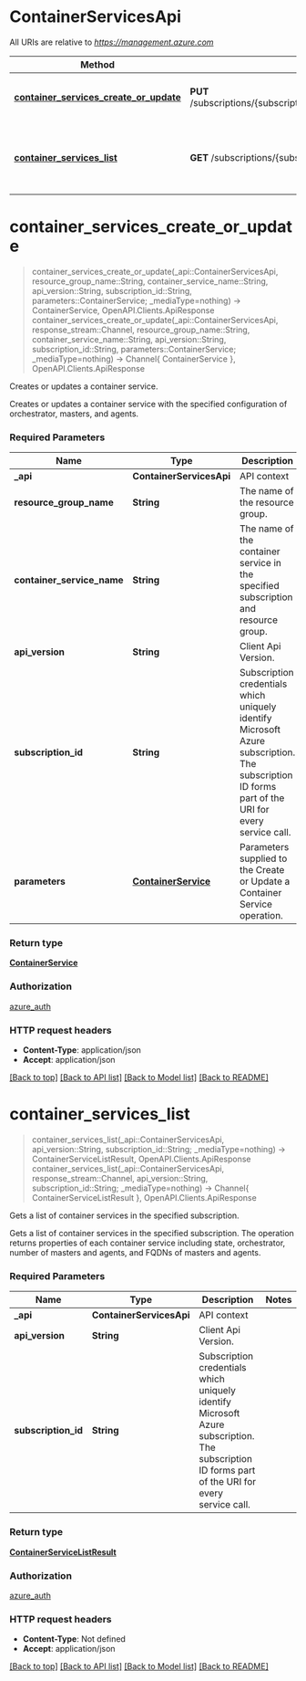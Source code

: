 # ContainerServicesApi

All URIs are relative to *https://management.azure.com*

Method | HTTP request | Description
------------- | ------------- | -------------
[**container_services_create_or_update**](ContainerServicesApi.md#container_services_create_or_update) | **PUT** /subscriptions/{subscriptionId}/resourceGroups/{resourceGroupName}/providers/Microsoft.ContainerService/containerServices/{containerServiceName} | Creates or updates a container service.
[**container_services_list**](ContainerServicesApi.md#container_services_list) | **GET** /subscriptions/{subscriptionId}/providers/Microsoft.ContainerService/containerServices | Gets a list of container services in the specified subscription.


# **container_services_create_or_update**
> container_services_create_or_update(_api::ContainerServicesApi, resource_group_name::String, container_service_name::String, api_version::String, subscription_id::String, parameters::ContainerService; _mediaType=nothing) -> ContainerService, OpenAPI.Clients.ApiResponse <br/>
> container_services_create_or_update(_api::ContainerServicesApi, response_stream::Channel, resource_group_name::String, container_service_name::String, api_version::String, subscription_id::String, parameters::ContainerService; _mediaType=nothing) -> Channel{ ContainerService }, OpenAPI.Clients.ApiResponse

Creates or updates a container service.

Creates or updates a container service with the specified configuration of orchestrator, masters, and agents.

### Required Parameters

Name | Type | Description  | Notes
------------- | ------------- | ------------- | -------------
 **_api** | **ContainerServicesApi** | API context | 
**resource_group_name** | **String** | The name of the resource group. |
**container_service_name** | **String** | The name of the container service in the specified subscription and resource group. |
**api_version** | **String** | Client Api Version. |
**subscription_id** | **String** | Subscription credentials which uniquely identify Microsoft Azure subscription. The subscription ID forms part of the URI for every service call. |
**parameters** | [**ContainerService**](ContainerService.md) | Parameters supplied to the Create or Update a Container Service operation. |

### Return type

[**ContainerService**](ContainerService.md)

### Authorization

[azure_auth](../README.md#azure_auth)

### HTTP request headers

 - **Content-Type**: application/json
 - **Accept**: application/json

[[Back to top]](#) [[Back to API list]](../README.md#api-endpoints) [[Back to Model list]](../README.md#models) [[Back to README]](../README.md)

# **container_services_list**
> container_services_list(_api::ContainerServicesApi, api_version::String, subscription_id::String; _mediaType=nothing) -> ContainerServiceListResult, OpenAPI.Clients.ApiResponse <br/>
> container_services_list(_api::ContainerServicesApi, response_stream::Channel, api_version::String, subscription_id::String; _mediaType=nothing) -> Channel{ ContainerServiceListResult }, OpenAPI.Clients.ApiResponse

Gets a list of container services in the specified subscription.

Gets a list of container services in the specified subscription. The operation returns properties of each container service including state, orchestrator, number of masters and agents, and FQDNs of masters and agents.

### Required Parameters

Name | Type | Description  | Notes
------------- | ------------- | ------------- | -------------
 **_api** | **ContainerServicesApi** | API context | 
**api_version** | **String** | Client Api Version. |
**subscription_id** | **String** | Subscription credentials which uniquely identify Microsoft Azure subscription. The subscription ID forms part of the URI for every service call. |

### Return type

[**ContainerServiceListResult**](ContainerServiceListResult.md)

### Authorization

[azure_auth](../README.md#azure_auth)

### HTTP request headers

 - **Content-Type**: Not defined
 - **Accept**: application/json

[[Back to top]](#) [[Back to API list]](../README.md#api-endpoints) [[Back to Model list]](../README.md#models) [[Back to README]](../README.md)

